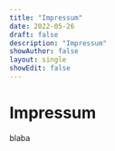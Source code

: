 ```yaml
---
title: "Impressum"
date: 2022-05-26
draft: false
description: "Impressum"
showAuthor: false
layout: single
showEdit: false
---
```


# Impressum
blaba
